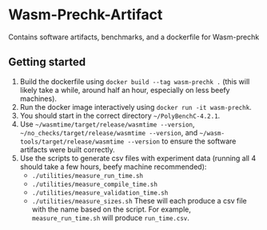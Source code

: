 # Wasm-Prechk-Artifact
Contains software artifacts, benchmarks, and a dockerfile for Wasm-prechk

## Getting started
 1. Build the dockerfile using `docker build --tag wasm-prechk .` (this will likely take a while, around half an hour, especially on less beefy machines).
 2. Run the docker image interactively using `docker run -it wasm-prechk`.
 3. You should start in the correct directory `~/PolyBenchC-4.2.1`.
 4. Use `~/wasmtime/target/release/wasmtime --version`, `~/no_checks/target/release/wasmtime --version`, and `~/wasm-tools/target/release/wasmtime --version` to ensure the software artifacts were built correctly.
 5. Use the scripts to generate csv files with experiment data (running all 4 should take a few hours, beefy machine recommended):
    * `./utilities/measure_run_time.sh`
    * `./utilities/measure_compile_time.sh`
    * `./utilities/measure_validation_time.sh`
    * `./utilities/measure_sizes.sh`
    These will each produce a csv file with the name based on the script.
    For example, `measure_run_time.sh` will produce `run_time.csv`.
